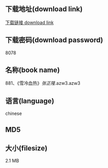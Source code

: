 ## 下载地址(download link)
[下载链接 download link](https://tutu365.netlify.app/?s=881%E3%80%81%E3%80%8A%E9%9B%AA%E5%86%B7%E8%A1%80%E7%83%AD%E3%80%8B_%E5%BC%A0%E6%AD%A3%E9%9A%86_.azw3)

## 下载密码(download password)
8078

## 名称(book name)
881、《雪冷血热》_张正隆_.azw3.azw3

## 语言(language)
chinese

## MD5


## 大小(filesize)
2.1 MB
